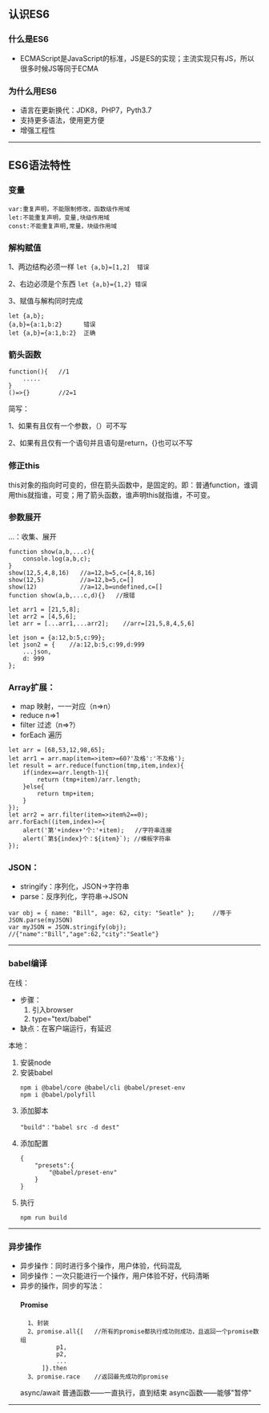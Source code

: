 ## 认识ES6
### 什么是ES6
- ECMAScript是JavaScript的标准，JS是ES的实现；主流实现只有JS，所以很多时候JS等同于ECMA
### 为什么用ES6
- 语言在更新换代：JDK8，PHP7，Pyth3.7
- 支持更多语法，使用更方便
- 增强工程性
---------------------------------------------------
## ES6语法特性
### 变量
    var:重复声明，不能限制修改，函数级作用域
    let:不能重复声明，变量,块级作用域
    const:不能重复声明,常量，块级作用域
### 解构赋值
1、两边结构必须一样
`let {a,b}=[1,2]  错误`

2、右边必须是个东西
    `let {a,b}={1,2} 错误`

3、赋值与解构同时完成
```
let {a,b};
{a,b}={a:1,b:2}      错误
let {a,b}={a:1,b:2}  正确
```
### 箭头函数
    function(){   //1
        .....
    }
    ()=>{}        //2=1

简写：

   1、如果有且仅有一个参数，（）可不写
   
   2、如果有且仅有一个语句并且语句是return，{}也可以不写

### 修正this
this对象的指向时可变的，但在箭头函数中，是固定的。即：普通function，谁调用this就指谁，可变；用了箭头函数，谁声明this就指谁，不可变。

### 参数展开
...：收集、展开
```
function show(a,b,...c){
    console.log(a,b,c);
}
show(12,5,4,8,16)   //a=12,b=5,c=[4,8,16]
show(12,5)          //a=12,b=5,c=[]
show(12)            //a=12,b=undefined,c=[]
function show(a,b,...c,d){}   //报错

let arr1 = [21,5,8];
let arr2 = [4,5,6];
let arr = [...arr1,...arr2];    //arr=[21,5,8,4,5,6]

let json = {a:12,b:5,c:99};
let json2 = {    //a:12,b:5,c:99,d:999
    ...json,
    d: 999
};

```
### Array扩展：
- map   映射，一一对应（n=>n）
- reduce    n=>1
- filter    过滤（n=>?）
- forEach   遍历
```
let arr = [68,53,12,98,65];
let arr1 = arr.map(item=>item>=60?'及格':'不及格');
let result = arr.reduce(function(tmp,item,index){
    if(index==arr.length-1){
        return (tmp+item)/arr.length;
    }else{
        return tmp+item;
    }
});
let arr2 = arr.filter(item=>item%2==0);
arr.forEach((item,index)=>{
    alert('第'+index+'个:'+item);   //字符串连接
    alert(`第${index}个：${item}`); //模板字符串
});
```
### JSON：
- stringify：序列化，JSON->字符串
- parse：反序列化，字符串->JSON
```
var obj = { name: "Bill", age: 62, city: "Seatle" };     //等于JSON.parse(myJSON)
var myJSON = JSON.stringify(obj);      //{"name":"Bill","age":62,"city":"Seatle"}

```
------------------------------------
### babel编译
在线：
- 步骤：
    1. 引入browser
    2. type="text/babel"
- 缺点：在客户端运行，有延迟

本地：
1. 安装node
2. 安装babel
   ```
   npm i @babel/core @babel/cli @babel/preset-env
   npm i @babel/polyfill
   ```
3. 添加脚本
    ```
    "build"："babel src -d dest"
    ```
4. 添加配置
    ```
    {
        "presets":{
            "@babel/preset-env"
        }
    }
    ```
5. 执行
    ```
    npm run build
    ```
------------------
### 异步操作
- 异步操作：同时进行多个操作，用户体验，代码混乱
- 同步操作：一次只能进行一个操作，用户体验不好，代码清晰
- 异步的操作，同步的写法：
    #### Promise
        1、封装
        2、promise.all{[   //所有的promise都执行成功则成功，且返回一个promise数组
                p1,
                p2,
                ...
            ]}.then
        3、promise.race    //返回最先成功的promise

    async/await
        普通函数——一直执行，直到结束
        async函数——能够"暂停"
---------------



